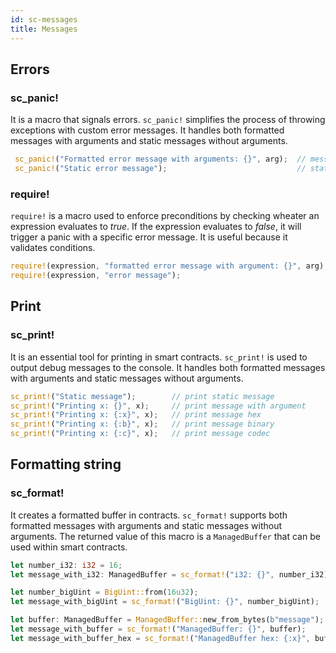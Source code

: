 ```yaml
---
id: sc-messages
title: Messages
---
```


[comment]: # (mx-abstract)

## Errors

[comment]: # (mx-abstract)

### sc_panic!

It is a macro that signals errors. `sc_panic!` simplifies the process of throwing exceptions with custom error messages. It handles both formatted messages with arguments and static messages without arguments.

```rust
 sc_panic!("Formatted error message with arguments: {}", arg);  // message with argument
 sc_panic!("Static error message");                             // static messages
```
[comment]: # (mx-abstract)

### require!

`require!` is a macro used to enforce preconditions by checking wheater an expression evaluates to *true*. If the expression evaluates to *false*, it will trigger a panic with a specific error message. It is useful because it validates conditions.

```rust
require!(expression, "formatted error message with argument: {}", arg); // error message with argument
require!(expression, "error message");                                  // static error messages
```

[comment]: # (mx-abstract)

## Print

[comment]: # (mx-abstract)

### sc_print!
It is an essential tool for printing in smart contracts. `sc_print!` is used to output debug messages to the console. It handles both formatted messages with arguments and static messages without arguments.
```rust
sc_print!("Static message");        // print static message
sc_print!("Printing x: {}", x);     // print message with argument 
sc_print!("Printing x: {:x}", x);   // print message hex
sc_print!("Printing x: {:b}", x);   // print message binary
sc_print!("Printing x: {:c}", x);   // print message codec
```

[comment]: # (mx-abstract)

## Formatting string

[comment]: # (mx-abstract)

### sc_format!
It creates a formatted buffer in contracts. `sc_format!` supports both formatted messages with arguments and static messages without arguments. The returned value of this macro is a `ManagedBuffer` that can be used within smart contracts.
```rust
let number_i32: i32 = 16;
let message_with_i32: ManagedBuffer = sc_format!("i32: {}", number_i32);

let number_bigUint = BigUint::from(16u32);
let message_with_bigUint = sc_format!("BigUint: {}", number_bigUint);

let buffer: ManagedBuffer = ManagedBuffer::new_from_bytes(b"message");
let message_with_buffer = sc_format!("ManagedBuffer: {}", buffer);
let message_with_buffer_hex = sc_format!("ManagedBuffer hex: {:x}", buffer);
```